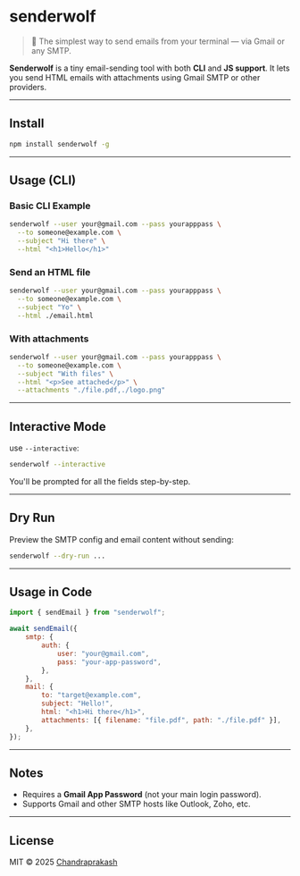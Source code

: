 # senderwolf

> 🐺 The simplest way to send emails from your terminal — via Gmail or any SMTP.

**Senderwolf** is a tiny email-sending tool with both **CLI** and **JS support**. It lets you send HTML emails with attachments using Gmail SMTP or other providers.

---

## Install

```bash
npm install senderwolf -g
```

---

## Usage (CLI)

### Basic CLI Example

```bash
senderwolf --user your@gmail.com --pass yourapppass \
  --to someone@example.com \
  --subject "Hi there" \
  --html "<h1>Hello</h1>"
```

### Send an HTML file

```bash
senderwolf --user your@gmail.com --pass yourapppass \
  --to someone@example.com \
  --subject "Yo" \
  --html ./email.html
```

### With attachments

```bash
senderwolf --user your@gmail.com --pass yourapppass \
  --to someone@example.com \
  --subject "With files" \
  --html "<p>See attached</p>" \
  --attachments "./file.pdf,./logo.png"
```

---

## Interactive Mode

use `--interactive`:

```bash
senderwolf --interactive
```

You'll be prompted for all the fields step-by-step.

---

## Dry Run

Preview the SMTP config and email content without sending:

```bash
senderwolf --dry-run ...
```

---

## Usage in Code

```js
import { sendEmail } from "senderwolf";

await sendEmail({
	smtp: {
		auth: {
			user: "your@gmail.com",
			pass: "your-app-password",
		},
	},
	mail: {
		to: "target@example.com",
		subject: "Hello!",
		html: "<h1>Hi there</h1>",
		attachments: [{ filename: "file.pdf", path: "./file.pdf" }],
	},
});
```

---

## Notes

- Requires a **Gmail App Password** (not your main login password).
- Supports Gmail and other SMTP hosts like Outlook, Zoho, etc.

---

## License

MIT © 2025 [Chandraprakash](https://github.com/Chandraprakash-03)
